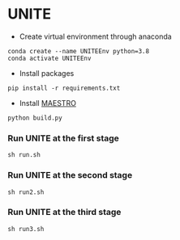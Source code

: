 # UNITE

* Create virtual environment through anaconda
```
conda create --name UNITEEnv python=3.8
conda activate UNITEEnv
```
* Install packages
   
```
pip install -r requirements.txt
```

* Install [MAESTRO](https://github.com/maestro-project/maestro.git)
```
python build.py
```


### Run UNITE at the first stage ###

```
sh run.sh
```

### Run UNITE at the second stage ###
```
sh run2.sh
```

### Run UNITE at the third stage ###
```
sh run3.sh
```